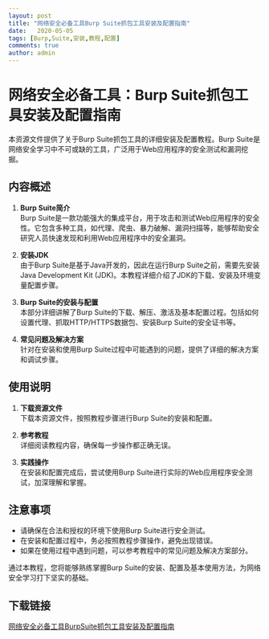 ```yaml
---
layout: post
title: "网络安全必备工具Burp Suite抓包工具安装及配置指南"
date:   2020-05-05
tags: [Burp,Suite,安装,教程,配置]
comments: true
author: admin
---
```

# 网络安全必备工具：Burp Suite抓包工具安装及配置指南

本资源文件提供了关于Burp Suite抓包工具的详细安装及配置教程。Burp Suite是网络安全学习中不可或缺的工具，广泛用于Web应用程序的安全测试和漏洞挖掘。

## 内容概述

1. **Burp Suite简介**  
   Burp Suite是一款功能强大的集成平台，用于攻击和测试Web应用程序的安全性。它包含多种工具，如代理、爬虫、暴力破解、漏洞扫描等，能够帮助安全研究人员快速发现和利用Web应用程序中的安全漏洞。

2. **安装JDK**  
   由于Burp Suite是基于Java开发的，因此在运行Burp Suite之前，需要先安装Java Development Kit (JDK)。本教程详细介绍了JDK的下载、安装及环境变量配置步骤。

3. **Burp Suite的安装与配置**  
   本部分详细讲解了Burp Suite的下载、解压、激活及基本配置过程。包括如何设置代理、抓取HTTP/HTTPS数据包、安装Burp Suite的安全证书等。

4. **常见问题及解决方案**  
   针对在安装和使用Burp Suite过程中可能遇到的问题，提供了详细的解决方案和调试步骤。

## 使用说明

1. **下载资源文件**  
   下载本资源文件，按照教程步骤进行Burp Suite的安装和配置。

2. **参考教程**  
   详细阅读教程内容，确保每一步操作都正确无误。

3. **实践操作**  
   在安装和配置完成后，尝试使用Burp Suite进行实际的Web应用程序安全测试，加深理解和掌握。

## 注意事项

- 请确保在合法和授权的环境下使用Burp Suite进行安全测试。
- 在安装和配置过程中，务必按照教程步骤操作，避免出现错误。
- 如果在使用过程中遇到问题，可以参考教程中的常见问题及解决方案部分。

通过本教程，您将能够熟练掌握Burp Suite的安装、配置及基本使用方法，为网络安全学习打下坚实的基础。

## 下载链接

[网络安全必备工具BurpSuite抓包工具安装及配置指南](https://pan.quark.cn/s/c576de036635)